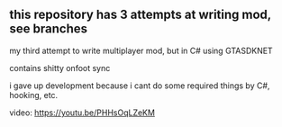 ## **this repository has 3 attempts at writing mod, see branches**

my third attempt to write multiplayer mod, but in C# using GTASDKNET

contains shitty onfoot sync

i gave up development because i cant do some required things by C#, hooking, etc.

video:
https://youtu.be/PHHsOqLZeKM
